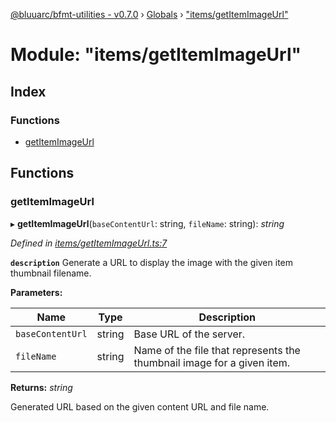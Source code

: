 [@bluuarc/bfmt-utilities - v0.7.0](../README.md) › [Globals](../globals.md) › ["items/getItemImageUrl"](_items_getitemimageurl_.md)

# Module: "items/getItemImageUrl"

## Index

### Functions

* [getItemImageUrl](_items_getitemimageurl_.md#getitemimageurl)

## Functions

###  getItemImageUrl

▸ **getItemImageUrl**(`baseContentUrl`: string, `fileName`: string): *string*

*Defined in [items/getItemImageUrl.ts:7](https://github.com/BluuArc/bfmt-utilities/blob/master/src/items/getItemImageUrl.ts#L7)*

**`description`** Generate a URL to display the image with the given item thumbnail filename.

**Parameters:**

Name | Type | Description |
------ | ------ | ------ |
`baseContentUrl` | string | Base URL of the server. |
`fileName` | string | Name of the file that represents the thumbnail image for a given item. |

**Returns:** *string*

Generated URL based on the given content URL and file name.
